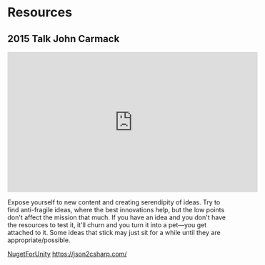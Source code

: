# Resources

## 2015 Talk John Carmack
<iframe width="560" height="315" src="https://www.youtube-nocookie.com/embed/dSCBCk4xVa0" frameborder="0" allow="accelerometer; autoplay; clipboard-write; encrypted-media; gyroscope; picture-in-picture" allowfullscreen></iframe>

Expose yourself to new content and creating serendipity of ideas.
Try to find anti-fragile ideas, where the best innovations help, but the low points don't affect the mission that much.
If you have an idea and you don't have the resources to test it, it'll churn and you turn it into a pet—you get attached to it. Some ideas that stick may just sit for a while until they are appropriate/possible.

[NugetForUnity](https://github.com/GlitchEnzo/NuGetForUnity)
https://json2csharp.com/
